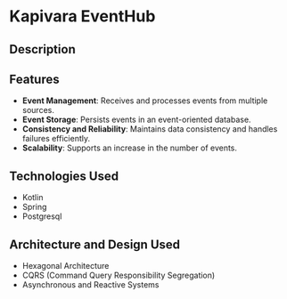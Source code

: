 # Kapivara EventHub

## Description


## Features

- **Event Management**: Receives and processes events from multiple sources.
- **Event Storage**: Persists events in an event-oriented database.
- **Consistency and Reliability**: Maintains data consistency and handles failures efficiently.
- **Scalability**: Supports an increase in the number of events.

## Technologies Used

- Kotlin 
- Spring 
- Postgresql 

## Architecture and Design Used

- Hexagonal Architecture
- CQRS (Command Query Responsibility Segregation)
- Asynchronous and Reactive Systems
